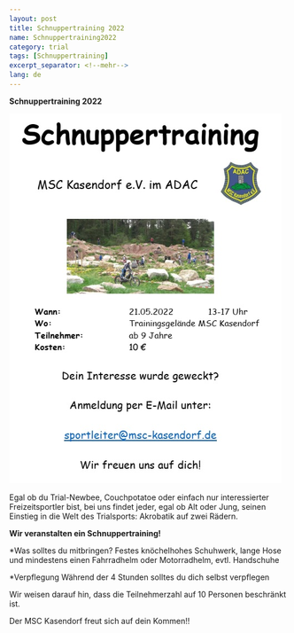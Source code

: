 ```yaml
---
layout: post
title: Schnuppertraining 2022
name: Schnuppertraining2022
category: trial
tags: [Schnuppertraining]
excerpt_separator: <!--mehr-->
lang: de
---
```


**Schnuppertraining 2022**

![](https://raw.githubusercontent.com/msc-kasendorf/docker/master/docs/download/20220521_Schnuppertraining.jpg)

<!--mehr-->


Egal ob du Trial-Newbee, Couchpotatoe oder einfach nur interessierter Freizeitsportler bist, bei uns findet jeder,
egal ob Alt oder Jung, seinen Einstieg in die Welt des Trialsports: Akrobatik auf zwei Rädern.

**Wir veranstalten ein Schnuppertraining!**

*Was solltes du mitbringen?
Festes knöchelhohes Schuhwerk, lange Hose und mindestens einen Fahrradhelm oder Motorradhelm, evtl. Handschuhe 

*Verpflegung
Während der 4 Stunden solltes du dich selbst verpflegen

Wir weisen darauf hin, dass die Teilnehmerzahl auf 10 Personen beschränkt ist.

Der MSC Kasendorf freut sich auf dein Kommen!!
